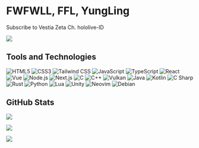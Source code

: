# FWFWLL, FFL, YungLing

Subscribe to Vestia Zeta Ch. hololive-ID

![](https://count.getloli.com/get/@:FWFWLL?theme=rule34)

## Tools and Technologies

![HTML5](https://img.shields.io/badge/HTML5-1C1C1C?style=flat-square&logo=html5&logoColor=E34F26)
![CSS3](https://img.shields.io/badge/CSS3-1C1C1C?style=flat-square&logo=css3&logoColor=1572B6)
![Tailwind CSS](https://img.shields.io/badge/Tailwind_CSS-1C1C1C?style=flat-square&logo=tailwind-css&logoColor=06B6D4)
![JavaScript](https://img.shields.io/badge/JavaScript-1C1C1C?style=flat-square&logo=javascript&logoColor=F7DF1E)
![TypeScript](https://img.shields.io/badge/TypeScript-1C1C1C?style=flat-square&logo=typescript&logoColor=3178C6)
![React](https://img.shields.io/badge/React-1C1C1C?style=flat-square&logo=react&logoColor=61DAFB)
![Vue](https://img.shields.io/badge/Vue-1C1C1C?style=flat-square&logo=vue.js&logoColor=4FC08D)
![Node.js](https://img.shields.io/badge/Node.js-1C1C1C?style=flat-square&logo=nodedotjs&logoColor=339933)
![Next.js](https://img.shields.io/badge/Next.js-1C1C1C?style=flat-square&logo=nextdotjs&logoColor=000000)
![C](https://img.shields.io/badge/C-1C1C1C?style=flat-square&logo=c&logoColor=A8B9CC)
![C++](https://img.shields.io/badge/C++-1C1C1C?style=flat-square&logo=cplusplus&logoColor=00599C)
![Vulkan](https://img.shields.io/badge/Vulkan-1C1C1C?style=flat-square&logo=vulkan&logoColor=AC162C)
![Java](https://img.shields.io/badge/Java-1C1C1C?style=flat-square)
![Kotlin](https://img.shields.io/badge/Kotlin-1C1C1C?style=flat-square&logo=kotlin&logoColor=7F52FF)
![C Sharp](https://img.shields.io/badge/C_Sharp-1C1C1C?style=flat-square&logo=csharp&logoColor=239120)
![Rust](https://img.shields.io/badge/Rust-1C1C1C?style=flat-square&logo=rust&logoColor=000000)
![Python](https://img.shields.io/badge/Python-1C1C1C?style=flat-square&logo=python&logoColor=3776AB)
![Lua](https://img.shields.io/badge/Lua-1C1C1C?style=flat-square&logo=lua&logoColor=2C2D72)
![Unity](https://img.shields.io/badge/Unity-1C1C1C?style=flat-square&logo=unity&logoColor=FFFFFF)
![Neovim](https://img.shields.io/badge/Neovim-1C1C1C?style=flat-square&logo=neovim&logoColor=57A143)
![Debian](https://img.shields.io/badge/Debian-1C1C1C?style=flat-square&logo=debian&logoColor=A81D33)

## GitHub Stats

![](https://github-readme-stats.vercel.app/api?username=FWFWLL&theme=github_dark&count_private=true&hide=contribs&hide_border=true&show_icons=true&title_color=54DA97&icon_color=FF0064&bg_color=1C1C1C&text_color=EEEEEE)

![](http://github-readme-streak-stats.herokuapp.com?user=FWFWLL&theme=github-dark&hide_border=true&stroke=FF0064&ring=54DA97&fire=FF0064&dates=54DA97&background=1C1C1C&currStreakLabel=EEEEEE&currStreakNum=EEEEEE&sideLabels=EEEEEE&sideNums=EEEEEE)

![](https://github-readme-stats.vercel.app/api/top-langs/?username=FWFWLL&layout=compact&theme=github_dark&langs_count=6&hide_border=true&title_color=54DA97&bg_color=1C1C1C&text_color=EEEEEE)
